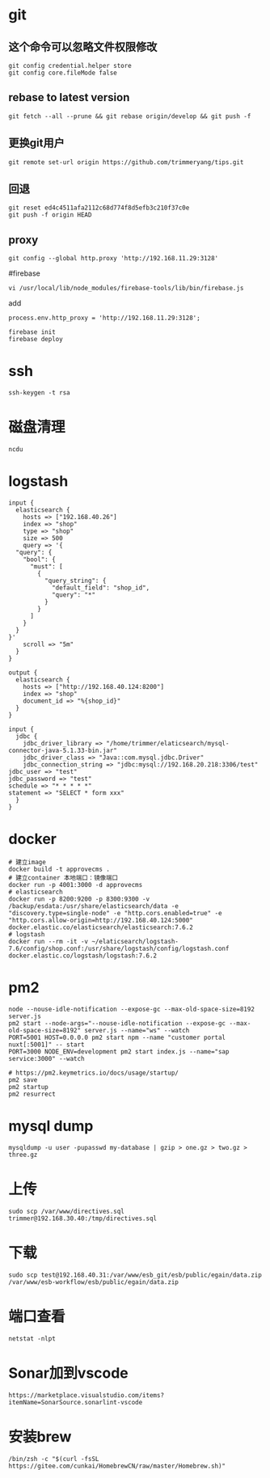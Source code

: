 # git
## 这个命令可以忽略文件权限修改
```shell script
git config credential.helper store
git config core.fileMode false
```

## rebase to latest version
```shell script
git fetch --all --prune && git rebase origin/develop && git push -f
```

## 更换git用户  
```shell script
git remote set-url origin https://github.com/trimmeryang/tips.git
```

## 回退
```shell script
git reset ed4c4511afa2112c68d774f8d5efb3c210f37c0e
git push -f origin HEAD
```

## proxy
```shell script
git config --global http.proxy 'http://192.168.11.29:3128'
```

#firebase
```shell script
vi /usr/local/lib/node_modules/firebase-tools/lib/bin/firebase.js
```
add

```shell script
process.env.http_proxy = 'http://192.168.11.29:3128';
```

```shell script
firebase init
firebase deploy
```

# ssh
```shell script
ssh-keygen -t rsa
```

# 磁盘清理
```shell script
ncdu
```

# logstash
```shell script
input {
  elasticsearch {
    hosts => ["192.168.40.26"]
    index => "shop"
    type => "shop"
    size => 500
    query => '{
  "query": {
    "bool": {
      "must": [
        {
          "query_string": {
            "default_field": "shop_id",
            "query": "*"
          }
        }
      ]
    }
  }
}'
    scroll => "5m"
  }
}

output {
  elasticsearch {
    hosts => ["http://192.168.40.124:8200"]
    index => "shop"
    document_id => "%{shop_id}"
  }
}

```

```shell script
input {
  jdbc {
    jdbc_driver_library => "/home/trimmer/elaticsearch/mysql-connector-java-5.1.33-bin.jar"
    jdbc_driver_class => "Java::com.mysql.jdbc.Driver"
    jdbc_connection_string => "jdbc:mysql://192.168.20.218:3306/test"
jdbc_user => "test"
jdbc_password => "test"
schedule => "* * * * *"
statement => "SELECT * form xxx"
  }
}

```
# docker

```shell script
# 建立image
docker build -t approvecms .
# 建立container 本地端口：镜像端口
docker run -p 4001:3000 -d approvecms
# elasticsearch
docker run -p 8200:9200 -p 8300:9300 -v /backup/esdata:/usr/share/elasticsearch/data -e "discovery.type=single-node" -e "http.cors.enabled=true" -e "http.cors.allow-origin=http://192.168.40.124:5000" docker.elastic.co/elasticsearch/elasticsearch:7.6.2
# logstash
docker run --rm -it -v ~/elaticsearch/logstash-7.6/config/shop.conf:/usr/share/logstash/config/logstash.conf docker.elastic.co/logstash/logstash:7.6.2

```

# pm2
```shell script
node --nouse-idle-notification --expose-gc --max-old-space-size=8192 server.js 
pm2 start --node-args="--nouse-idle-notification --expose-gc --max-old-space-size=8192" server.js --name="ws" --watch
PORT=5001 HOST=0.0.0.0 pm2 start npm --name "customer portal nuxt[:5001]" -- start
PORT=3000 NODE_ENV=development pm2 start index.js --name="sap service:3000" --watch
```

```shell script
# https://pm2.keymetrics.io/docs/usage/startup/
pm2 save
pm2 startup
pm2 resurrect
```

# mysql dump
```shell script
mysqldump -u user -pupasswd my-database | gzip > one.gz > two.gz > three.gz
```

# 上传
```shell script
sudo scp /var/www/directives.sql trimmer@192.168.30.40:/tmp/directives.sql
```

# 下载
```shell script
sudo scp test@192.168.40.31:/var/www/esb_git/esb/public/egain/data.zip /var/www/esb-workflow/esb/public/egain/data.zip
```

# 端口查看
```shell script
netstat -nlpt
```
# Sonar加到vscode
```shell script
https://marketplace.visualstudio.com/items?itemName=SonarSource.sonarlint-vscode
```
# 安装brew
```shell script
/bin/zsh -c "$(curl -fsSL https://gitee.com/cunkai/HomebrewCN/raw/master/Homebrew.sh)"
```
